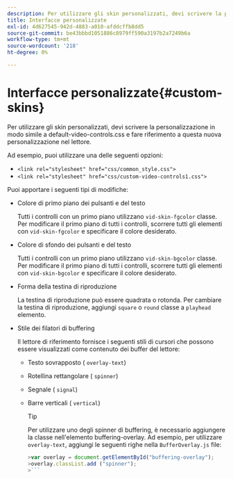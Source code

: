 ```yaml
---
description: Per utilizzare gli skin personalizzati, devi scrivere la personalizzazione in modo simile a default-video-controls.css e fare riferimento a questa nuova personalizzazione nel lettore.
title: Interfacce personalizzate
exl-id: 4d627545-942d-4883-a010-afddcffb8dd5
source-git-commit: be43bbbd1051886c8979ff590a3197b2a7249b6a
workflow-type: tm+mt
source-wordcount: '218'
ht-degree: 0%

---
```


# Interfacce personalizzate{#custom-skins}

Per utilizzare gli skin personalizzati, devi scrivere la personalizzazione in modo simile a default-video-controls.css e fare riferimento a questa nuova personalizzazione nel lettore.

Ad esempio, puoi utilizzare una delle seguenti opzioni:

* `<link rel="stylesheet" href="css/common_style.css">`
* `<link rel="stylesheet" href="css/custom-video-controls1.css">`

Puoi apportare i seguenti tipi di modifiche:

* Colore di primo piano dei pulsanti e del testo

   Tutti i controlli con un primo piano utilizzano `vid-skin-fgcolor` classe. Per modificare il primo piano di tutti i controlli, scorrere tutti gli elementi con `vid-skin-fgcolor` e specificare il colore desiderato.
* Colore di sfondo dei pulsanti e del testo

   Tutti i controlli con un primo piano utilizzano `vid-skin-bgcolor` classe. Per modificare il primo piano di tutti i controlli, scorrere tutti gli elementi con `vid-skin-bgcolor` e specificare il colore desiderato.
* Forma della testina di riproduzione

   La testina di riproduzione può essere quadrata o rotonda. Per cambiare la testina di riproduzione, aggiungi `square` o `round` classe a `playhead` elemento.
* Stile dei filatori di buffering

   Il lettore di riferimento fornisce i seguenti stili di cursori che possono essere visualizzati come contenuto dei buffer del lettore:

   * Testo sovrapposto ( `overlay-text`)
   * Rotellina rettangolare ( `spinner`)
   * Segnale ( `signal`)
   * Barre verticali ( `vertical`)

      >[!TIP]
      >
      >Per utilizzare uno degli spinner di buffering, è necessario aggiungere la classe nell&#39;elemento buffering-overlay. Ad esempio, per utilizzare `overlay-text`, aggiungi le seguenti righe nella `BufferOverlay.js` file:
      >
      >
      ```js
      >var overlay = document.getElementById("buffering-overlay"); 
      >overlay.classList.add ("spinner");
      >```
